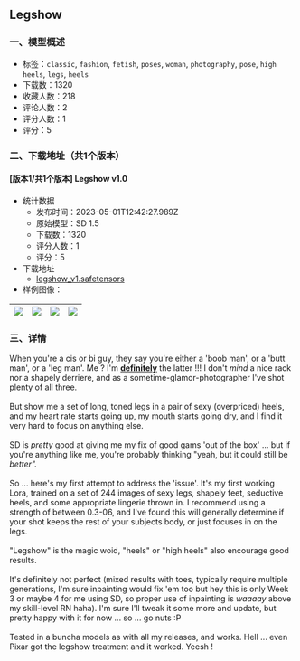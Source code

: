## Legshow
### 一、模型概述

- 标签：`classic`, `fashion`, `fetish`, `poses`, `woman`, `photography`, `pose`, `high heels`, `legs`, `heels`
- 下载数：1320
- 收藏人数：218
- 评论人数：2
- 评分人数：1
- 评分：5

### 二、下载地址（共1个版本）

#### [版本1/共1个版本] Legshow v1.0

- 统计数据
  - 发布时间：2023-05-01T12:42:27.989Z
  - 原始模型：SD 1.5
  - 下载数：1320
  - 评分人数：1
  - 评分：5
- 下载地址
  - [legshow_v1.safetensors](https://civitai.com/api/download/models/59731)
- 样例图像：

| <img src="https://image.civitai.com/xG1nkqKTMzGDvpLrqFT7WA/40ab1f8a-1c8d-4967-3617-3be2bb7d5200/width=450/651724.jpeg" /> | <img src="https://image.civitai.com/xG1nkqKTMzGDvpLrqFT7WA/d50fe711-0032-4d0e-96e7-ce743b623032/width=450/723951.jpeg" /> | <img src="https://image.civitai.com/xG1nkqKTMzGDvpLrqFT7WA/8f2d47cf-c353-4e91-78b7-29aa06aa9000/width=450/651726.jpeg" /> | <img src="https://image.civitai.com/xG1nkqKTMzGDvpLrqFT7WA/d26cdda2-e351-4e99-d4ad-11c798002c00/width=450/651730.jpeg" /> |
| ---- | ---- | ---- | ---- |


### 三、详情
<p>When you're a cis or bi guy, they say you're either a 'boob man', or a 'butt man', or a 'leg man'. Me ? I'm <strong><u>definitely</u></strong> the latter !!! I don't <em>mind</em> a nice rack nor a shapely derriere, and as a sometime-glamor-photographer I've shot plenty of all three. <br /><br />But show me a set of long, toned legs in a pair of sexy (overpriced) heels, and my heart rate starts going up, my mouth starts going dry, and I find it very hard to focus on anything else.<br /><br />SD is <em>pretty</em> good at giving me my fix of good gams 'out of the box' ... but if you're anything like me, you're probably thinking "yeah, but it could still be <em>better".</em><br /><br />So ... here's my first attempt to address the 'issue'. It's my first working Lora, trained on a set of 244 images of sexy legs, shapely feet, seductive heels, and some appropriate lingerie thrown in. I recommend using a strength of between 0.3-06, and I've found this will generally determine if your shot keeps the rest of your subjects body, or just focuses in on the legs.<em> </em><br /><br />"Legshow" is the magic woid, "heels" or "high heels" also encourage good results. <br /><br />It's definitely not perfect (mixed results with toes, typically require multiple generations, I'm sure inpainting would fix 'em too but hey this is only Week 3 or maybe 4 for me using SD, so proper use of inpainting is <em>waaaay</em> above my skill-level RN haha). I'm sure I'll tweak it some more and update, but pretty happy with it for now ... so ... go nuts :P<br /><br />Tested in a buncha models as with all my releases, and works. Hell ... even Pixar got the legshow treatment and it worked. Yeesh !</p>